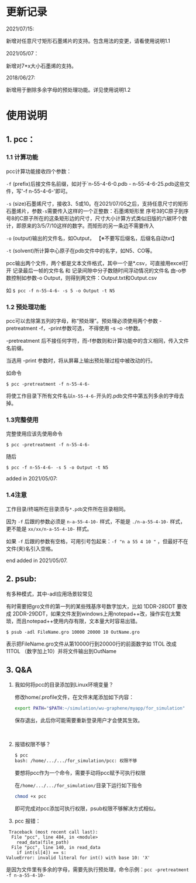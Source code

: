 # 更新记录


2021/07/15:

新增对任意尺寸矩形石墨烯片的支持。包含用法的变更，请看使用说明1.1

2021/05/07：

新增对7*x大小石墨烯的支持。

2018/06/27:

新增用于删除多余字母的预处理功能。详见使用说明1.2 

# 使用说明

## 1. pcc：

### 1.1 计算功能

pcc计算功能接收四个参数：

`-f` (prefix)后接文件名前缀，如对于`n-55-4-6-0.pdb  -  n-55-4-6-25.pdb这些文件，写'-f n-55-4-6-'即可。

`-s` (size)石墨烯尺寸，接收3、5或10。在2021/07/05之后，支持任意尺寸的矩形石墨烯片，参数`-s`需要传入这样的一个正整数：石墨烯矩形里
序号3的C原子到序号8的C原子所在的这条矩形边的尺寸，尺寸大小计算方式类似旧版的六碳环个数计，即原来的3/5/7/10这样的数字。而矩形的另一条边不需要传入

`-o` (output)输出的文件名，如Output，
    【※不要写后缀名，后缀名自动txt】

`-t` (solvent)所计算中心原子在pdb文件中的名字，如N5、CO等。

pcc输出两个文件，两个都是文本文件格式，其中一个是*.csv，可直接用excel打开
记录最后一帧的文件名 和 记录间隙中分子数随时间浮动情况的文件名 由-o参数控制如参数-o Output，则得到两文件：Output.txt和Output.csv

如
`$ pcc -f n-55-4-6- -s 5 -o Output -t N5`



### 1.2 预处理功能

pcc可以去除第五列的字母，称“预处理”。预处理必须使用两个参数 -pretreatment   -f，-print参数可选， 不得使用 -s  -o  -t参数。

-pretreatment 后不接任何字符，而-f参数则和计算功能中的含义相同，传入文件名前缀。

当选用 -print 参数时，将从屏幕上输出预处理过程中被改动的行。

如命令

`$ pcc -pretreatment -f n-55-4-6-`

将使工作目录下所有文件名以`n-55-4-6-`开头的.pdb文件中第五列多余的字母去掉。



### 1.3完整使用

完整使用应该先使用命令

`$ pcc -pretreatment -f n-55-4-6-`

随后

`$ pcc -f n-55-4-6- -s 5 -o Output -t N5`



added in 2021/05/07:

### 1.4注意
工作目录/终端所在目录须与`*.pdb`文件所在目录相同。

因为 `-f` 后跟的参数必须是 `n-a-55-4-10-` 样式，不能是 `./n-a-55-4-10-` 样式，更不能是 `xx/xx/n-a-55-4-10-` 样式。

如果 `-f` 后跟的参数有空格，可用引号包起来：`-f "n a 55 4 10 "` ，但最好不在文件(夹)名引入空格。

end added in 2021/05/07.


## 2. psub:
有多种模式，其中-adl应用场景较常见

有时需要把gro文件的第一列的某些残基序号数字加大，比如 1DDR-28DDT 要改成 2DDR-29DDT，如果文件发到windows上用notepad++改，操作实在太繁琐，而且notepad++使用内存有限，文本量大时容易出错。

`$ psub -adl FileName.gro 10000 20000 10 OutName.gro`

表示把FileName.gro文件从第10000行到20000行的前面数字如 1TOL 改成 11TOL （数字加上10）并将文件输出到OutName



## 3. Q&A

1. 我如何将pcc的目录添加到Linux环境变量？

   修改home/.profile文件，在文件末尾添加如下内容：

   ```bash
   export PATH="$PATH:~/simulation/wu-graphene/myapp/for_simulation"
   ```

   保存退出，此后你可能需要重新登录用户才会使其生效。

   ​

2. 报错权限不够？

   ```bash
   $ pcc
   bash: /home/.../.../for_simulation/pcc: 权限不够
   ```

   要想将pcc作为一个命令，需要手动将pcc赋予可执行权限

   在`/home/.../.../for_simulation/`目录下运行如下指令

   ```bash
   chmod +x pcc
   ```

   即可完成对pcc添加可执行权限，psub权限不够解决方式相似。
3. pcc 报错：
```
 Traceback (most recent call last):
  File "pcc", line 484, in <module>
    read_data(file_path)
  File "pcc", line 140, in read_data
    if int(sl[4]) == s:
ValueError: invalid literal for int() with base 10: 'X'
```

是因为文件里有多余的字母，需要先执行预处理，命令示例：`pcc -pretreatment -f n-a-55-4-10-`

